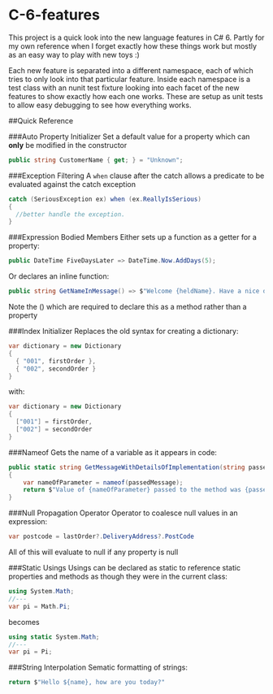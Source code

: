 # C-6-features

This project is a quick look into the new language features in C# 6. Partly for my own reference when I forget exactly how these things work but mostly as an easy way to play with new toys :)

Each new feature is separated into a different namespace, each of which tries to only look into that particular feature. Inside each namespace is a test class with an nunit test fixture looking into each facet of the new features to show exactly how each one works. These are setup as unit tests to allow easy debugging to see how everything works.

##Quick Reference

###Auto Property Initializer
Set a default value for a property which can **only** be modified in the constructor
```C#
public string CustomerName { get; } = "Unknown";
```

###Exception Filtering
A `when` clause after the catch allows a predicate to be evaluated against the catch exception
```C#
catch (SeriousException ex) when (ex.ReallyIsSerious)
{
  //better handle the exception.
}
```

###Expression Bodied Members
Either sets up a function as a getter for a property:
```C#
public DateTime FiveDaysLater => DateTime.Now.AddDays(5);
```

Or declares an inline function:
```C#
public string GetNameInMessage() => $"Welcome {heldName}. Have a nice day!";
```
Note the () which are required to declare this as a method rather than a property

###Index Initializer
Replaces the old syntax for creating a dictionary:
```C#
var dictionary = new Dictionary
{
  { "001", firstOrder },
  { "002", secondOrder }
}
```
with:
```C#
var dictionary = new Dictionary
{
  ["001"] = firstOrder,
  ["002"] = secondOrder
}
```

###Nameof
Gets the name of a variable as it appears in code:
```C#
public static string GetMessageWithDetailsOfImplementation(string passedMessage)
{
    var nameOfParameter = nameof(passedMessage);
    return $"Value of {nameOfParameter} passed to the method was {passedMessage}";
}
```

###Null Propagation Operator
Operator to coalesce null values in an expression:
```C#
var postcode = lastOrder?.DeliveryAddress?.PostCode
```
All of this will evaluate to null if any property is null


###Static Usings
Usings can be declared as static to reference static properties and methods as though they were in the current class:
```C#
using System.Math;
//---
var pi = Math.Pi;
```
becomes
```C#
using static System.Math;
//---
var pi = Pi;
```

###String Interpolation
Sematic formatting of strings:
```C#
return $"Hello ${name}, how are you today?"
```
